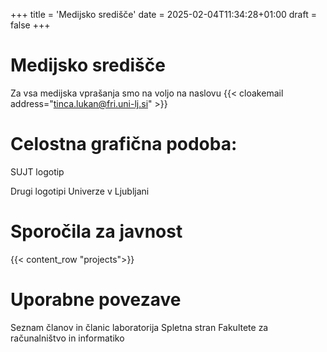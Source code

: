 +++
title = 'Medijsko središče'
date = 2025-02-04T11:34:28+01:00
draft = false
+++

# Medijsko središče

Za vsa medijska vprašanja smo na voljo na naslovu {{< cloakemail address="tinca.lukan@fri.uni-lj.si" >}}

# Celostna grafična podoba:

SUJT logotip

Drugi logotipi Univerze v Ljubljani

# Sporočila za javnost
{{< content_row "projects">}}
# Uporabne povezave
Seznam članov in članic laboratorija
Spletna stran Fakultete za računalništvo in informatiko

